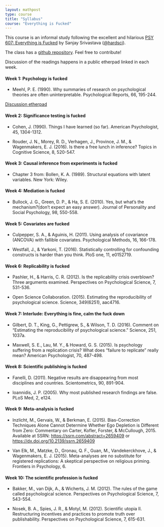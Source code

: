 ```yaml
---
layout: mathpost
type: course
title: "Syllabus" 
course: "Everything is Fucked"
---
```


This course is an informal study following the excellent and hilarious [PSY 607: Everything is Fucked](https://hardsci.wordpress.com/2016/08/11/everything-is-fucked-the-syllabus/) by Sanjay Srivastava ([@hardsci](https://twitter.com/hardsci)). 

The class has a [github repository](https://github.com/potterzot/everything-is-fucked). Feel free to contribute!

Discussion of the readings happens in a public etherpad linked in each week.

#### Week 1: Psychology is fucked

* Meehl, P. E. (1990). Why summaries of research on psychological theories are often uninterpretable. Psychological Reports, 66, 195-244.

[Discussion etherpad](https://public.etherpad-mozilla.org/p/everything-is-fucked-week1)

#### Week 2: Significance testing is fucked

* Cohen, J. (1990). Things I have learned (so far). American Psychologist, 45, 1304-1312.

* Rouder, J. N., Morey, R. D., Verhagen, J., Province, J. M., & Wagenmakers, E. J. (2016). Is there a free lunch in inference? Topics in Cognitive Science, 8, 520-547.

#### Week 3: Causal inference from experiments is fucked

* Chapter 3 from: Bollen, K. A. (1989). Structural equations with latent variables. New York: Wiley.

#### Week 4: Mediation is fucked

* Bullock, J. G., Green, D. P., & Ha, S. E. (2010). Yes, but what’s the mechanism?(don’t expect an easy answer). Journal of Personality and Social Psychology, 98, 550-558.

#### Week 5: Covariates are fucked

* Culpepper, S. A., & Aguinis, H. (2011). Using analysis of covariance (ANCOVA) with fallible covariates. Psychological Methods, 16, 166-178.

* Westfall, J., & Yarkoni, T. (2016). Statistically controlling for confounding constructs is harder than you think. PloS one, 11, e0152719.

#### Week 6: Replicability is fucked

* Pashler, H., & Harris, C. R. (2012). Is the replicability crisis overblown? Three arguments examined. Perspectives on Psychological Science, 7, 531-536.

* Open Science Collaboration. (2015). Estimating the reproducibility of psychological science. Science, 349(6251), aac4716.

#### Week 7: Interlude: Everything is fine, calm the fuck down

* Gilbert, D. T., King, G., Pettigrew, S., & Wilson, T. D. (2016). Comment on “Estimating the reproducibility of psychological science.” Science, 251, 1037a.

* Maxwell, S. E., Lau, M. Y., & Howard, G. S. (2015). Is psychology suffering from a replication crisis? What does “failure to replicate” really mean? American Psychologist, 70, 487-498.

#### Week 8: Scientific publishing is fucked

* Fanelli, D. (2011). Negative results are disappearing from most disciplines and countries. Scientometrics, 90, 891-904.

* Ioannidis, J. P. (2005). Why most published research findings are false. PLoS Med, 2, e124.

#### Week 9: Meta-analysis is fucked

* Inzlicht, M., Gervais, W., & Berkman, E. (2015). Bias-Correction Techniques Alone Cannot Determine Whether Ego Depletion is Different from Zero: Commentary on Carter, Kofler, Forster, & McCullough, 2015. Available at SSRN: https://ssrn.com/abstract=2659409 or https://dx.doi.org/10.2139/ssrn.2659409

* Van Elk, M., Matzke, D., Gronau, Q. F., Guan, M., Vandekerckhove, J., & Wagenmakers, E. J. (2015). Meta-analyses are no substitute for registered replications: A skeptical perspective on religious priming. Frontiers in Psychology, 6.

#### Week 10: The scientific profession is fucked

* Bakker, M., van Dijk, A., & Wicherts, J. M. (2012). The rules of the game called psychological science. Perspectives on Psychological Science, 7, 543-554.

* Nosek, B. A., Spies, J. R., & Motyl, M. (2012). Scientific utopia II. Restructuring incentives and practices to promote truth over publishability. Perspectives on Psychological Science, 7, 615-631.


